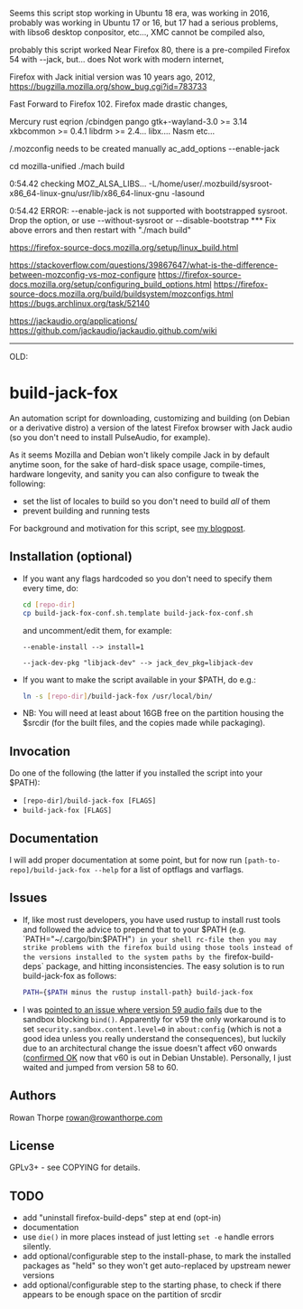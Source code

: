 Seems this script stop working in 
Ubuntu 18 era, was working in 2016,
probably was working in Ubuntu 17 or 16, but 17 had a serious problems, with libso6 desktop conpositor, etc...,
XMC cannot be compiled also,

probably this script worked Near Firefox 80,
there is a pre-compiled Firefox 54 with --jack, but... 
does Not work with modern internet,

Firefox with Jack initial version was 10 years ago, 2012,
https://bugzilla.mozilla.org/show_bug.cgi?id=783733

Fast Forward to Firefox 102.
Firefox made drastic changes,

Mercury
rust
eqrion /cbindgen pango
gtk+-wayland-3.0 >= 3.14 xkbcommon >= 0.4.1 libdrm >= 2.4...
libx....
Nasm
etc...

/.mozconfig needs to be created manually
ac_add_options --enable-jack

cd mozilla-unified
./mach build

0:54.42 checking MOZ_ALSA_LIBS... -L/home/user/.mozbuild/sysroot-x86_64-linux-gnu/usr/lib/x86_64-linux-gnu -lasound

0:54.42 ERROR: --enable-jack is not supported with bootstrapped sysroot. Drop the option, or use --without-sysroot or --disable-bootstrap
*** Fix above errors and then restart with "./mach build"


https://firefox-source-docs.mozilla.org/setup/linux_build.html

https://stackoverflow.com/questions/39867647/what-is-the-difference-between-mozconfig-vs-moz-configure
https://firefox-source-docs.mozilla.org/setup/configuring_build_options.html
https://firefox-source-docs.mozilla.org/build/buildsystem/mozconfigs.html
https://bugs.archlinux.org/task/52140

https://jackaudio.org/applications/
https://github.com/jackaudio/jackaudio.github.com/wiki

----

OLD:

build-jack-fox
==============

An automation script for downloading, customizing and building (on Debian or a derivative distro) a version of the latest
Firefox browser with Jack audio (so you don't need to install PulseAudio, for example).

As it seems Mozilla and Debian won't likely compile Jack in by default anytime soon, for the sake of hard-disk space usage,
compile-times, hardware longevity, and sanity you can also configure to tweak the following:

* set the list of locales to build so you don't need to build *all* of them
* prevent building and running tests

For background and motivation for this script, see
[my blogpost](https://blog.rowanthorpe.com/2017/12/17/firefox-without-pulseaudio-in-debian.html).

Installation (optional)
-----------------------

* If you want any flags hardcoded so you don't need to specify them every time, do:
  ```sh
  cd [repo-dir]
  cp build-jack-fox-conf.sh.template build-jack-fox-conf.sh
  ```
  and uncomment/edit them, for example:
  ```text
  --enable-install --> install=1
  ```
  ```text
  --jack-dev-pkg "libjack-dev" --> jack_dev_pkg=libjack-dev
  ```
* If you want to make the script available in your $PATH, do e.g.:
  ```sh
  ln -s [repo-dir]/build-jack-fox /usr/local/bin/
  ```
* NB: You will need at least about 16GB free on the partition housing the $srcdir (for the built files, and the copies
  made while packaging).

Invocation
----------

Do one of the following (the latter if you installed the script into your $PATH):

* `[repo-dir]/build-jack-fox [FLAGS]`
* `build-jack-fox [FLAGS]`

Documentation
-------------

I will add proper documentation at some point, but for now run `[path-to-repo]/build-jack-fox --help` for a list of
optflags and varflags.

Issues
------

* If, like most rust developers, you have used rustup to install rust tools and followed the advice to prepend that to
  your $PATH (e.g. `PATH="~/.cargo/bin:$PATH"`) in your shell rc-file then you may strike problems with the firefox
  build using those tools instead of the versions installed to the system paths by the `firefox-build-deps` package,
  and hitting inconsistencies. The easy solution is to run build-jack-fox as follows:
  ```sh
  PATH={$PATH minus the rustup install-path} build-jack-fox
  ```

* I was [pointed to an issue where version 59 audio fails](https://twitter.com/malkavianbilbao/status/974698569331625984)
  due to the sandbox blocking `bind()`. Apparently for v59 the only workaround is to set `security.sandbox.content.level=0`
  in `about:config` (which is not a good idea unless you really understand the consequences), but luckily due to an
  architectural change the issue doesn't affect v60 onwards
  ([confirmed OK](https://twitter.com/malkavianbilbao/status/997162915240316933) now that v60 is out in Debian Unstable).
  Personally, I just waited and jumped from version 58 to 60.

Authors
-------

Rowan Thorpe <rowan@rowanthorpe.com>

License
-------

GPLv3+ - see COPYING for details.

TODO
----

* add "uninstall firefox-build-deps" step at end (opt-in)
* documentation
* use `die()` in more places instead of just letting `set -e` handle errors silently.
* add optional/configurable step to the install-phase, to mark the installed packages
  as "held" so they won't get auto-replaced by upstream newer versions
* add optional/configurable step to the starting phase, to check if there appears to
  be enough space on the partition of srcdir

